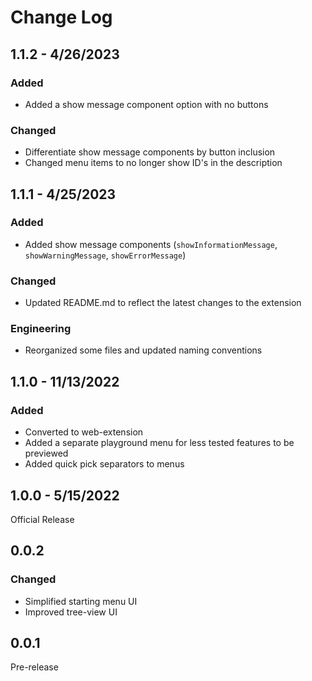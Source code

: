 # Change Log

## 1.1.2 - 4/26/2023

### Added

- Added a show message component option with no buttons

### Changed

- Differentiate show message components by button inclusion
- Changed menu items to no longer show ID's in the description

## 1.1.1 - 4/25/2023

### Added

- Added show message components (`showInformationMessage`, `showWarningMessage`, `showErrorMessage`)

### Changed

- Updated README.md to reflect the latest changes to the extension

### Engineering

- Reorganized some files and updated naming conventions

## 1.1.0 - 11/13/2022

### Added

- Converted to web-extension
- Added a separate playground menu for less tested features to be previewed
- Added quick pick separators to menus

## 1.0.0 - 5/15/2022

Official Release

## 0.0.2

### Changed

- Simplified starting menu UI
- Improved tree-view UI

## 0.0.1

Pre-release
